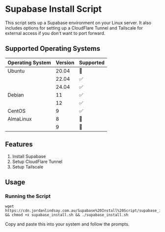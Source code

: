 # Supabase Install Script

This script sets up a Supabase environment on your Linux server. It also includes options for setting up a CloudFlare Tunnel and Tailscale for external access if you don't want to port forward.

## Supported Operating Systems
| Operating System | Version | Supported          
| ---------------- | ------- | ------------------ 
| Ubuntu           | 20.04   | :red_circle:
|                  | 22.04   | :white_check_mark: 
|                  | 24.04   | :white_check_mark:
| Debian           | 11      | :white_check_mark:
|                  | 12      | :white_check_mark:
| CentOS           | 9       | :white_check_mark:
| AlmaLinux        | 8       | :red_circle:
|                  | 9       | :red_circle:

## Features

1. Install Supabase
2. Setup CloudFlare Tunnel
3. Setup Tailscale

## Usage

### Running the Script

```
wget https://cdn.jordanlindsay.com.au/Supabase%20Install%20Script/supabase_install.sh && chmod +x supabase_install.sh && ./supabase_install.sh
```
Copy and paste this into your system and follow the prompts.
